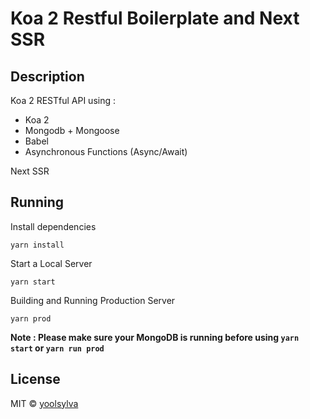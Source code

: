 # Koa 2 Restful Boilerplate and Next SSR

## Description

Koa 2 RESTful API using :

* Koa 2
* Mongodb + Mongoose
* Babel
* Asynchronous Functions (Async/Await)

Next SSR

## Running

Install dependencies

```
yarn install
```

Start a Local Server

```
yarn start
```

Building and Running Production Server

```
yarn prod
```

**Note : Please make sure your MongoDB is running before using `yarn start` or `yarn run prod`**

## License

MIT &copy; [yoolsylva](https://github.com/yoolsylva)
